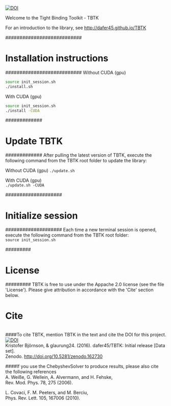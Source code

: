 [![DOI](https://zenodo.org/badge/50950512.svg)](https://zenodo.org/badge/latestdoi/50950512)

Welcome to the Tight Binding Toolkit - TBTK

For an introduction to the library, see http://dafer45.github.io/TBTK

###########################
# Installation instructions
###########################
Without CUDA (gpu)  
```bash
source init_session.sh  
./install.sh
```

With CUDA (gpu)  
```bash
source init_session.sh
./install -CUDA
```

#############
# Update TBTK
#############
After pulling the latest version of TBTK, execute the following command from the TBTK root folder to update the library:

Without CUDA (gpu)
```./update.sh```

With CUDA (gpu)  
```./update.sh -CUDA```

####################
# Initialize session
####################
Each time a new terminal session is opened, execute the following command from the TBTK root folder:  
```source init_session.sh```

#########
# License
#########
TBTK is free to use under the Appache 2.0 license (see the file 'License'). Please give attribution in accordance with the 'Cite' section below.

######
# Cite
######
####To cite TBTK, mention TBTK in the text and cite the DOI for this project.  
[![DOI](https://zenodo.org/badge/50950512.svg)](https://zenodo.org/badge/latestdoi/50950512)  
Kristofer Björnson, & glaurung24. (2016). dafer45/TBTK: Initial release [Data set].  
Zenodo. http://doi.org/10.5281/zenodo.162730

####If you use the ChebyshevSolver to produce results, please also cite the following references  
A. Weiße, G. Wellein, A. Alvermann, and H. Fehske,  
Rev. Mod. Phys. 78, 275 (2006).

L. Covaci, F. M. Peeters, and M. Berciu,  
Phys. Rev. Lett. 105, 167006 (2010).
